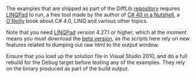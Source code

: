 The examples that are shipped as part of the DiffLib
[repository][1] requires [LINQPad][2] to run, a free tool made
by the author of [C# 40 in a Nutshell][3], a [O'Reilly][4]
book about C# 4.0, LINQ and various other topics.

Note that you need [LINQPad][2] version 4.27.1 or higher, which
at the moment means you must download the [beta version][5], as
the scripts here rely on new features related to dumping out
raw html to the output window.

Ensure that you load up the solution file in Visual Studio 2010,
and do a full rebuild for the Debug target before testing any
of the examples. They rely on the binary produced as part of the
build output.

  [1]: https://bitbucket.org/lassevk/difflib
  [2]: http://www.linqpad.net/
  [3]: http://www.albahari.com/nutshell/
  [4]: http://oreilly.com/
  [5]: http://linqpad.net/Beta.aspx